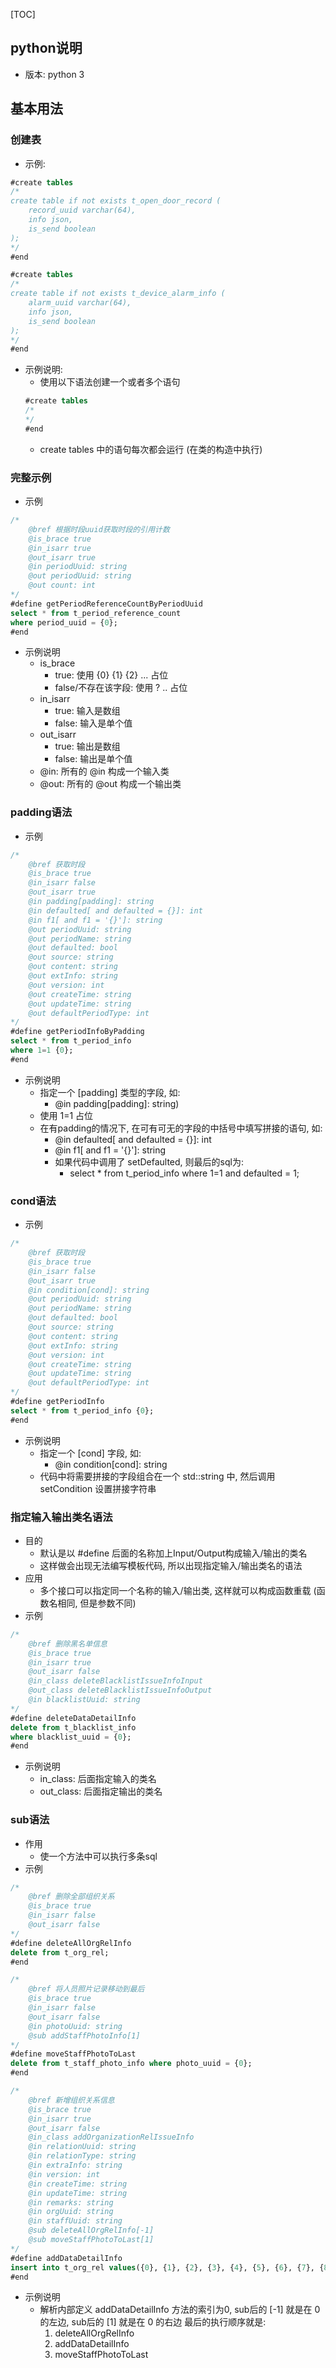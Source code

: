 [TOC]

## python说明
- 版本: python 3

## 基本用法
### 创建表
- 示例:
```sql
#create tables
/*
create table if not exists t_open_door_record (
    record_uuid varchar(64),
    info json,
    is_send boolean
);
*/
#end

#create tables
/*
create table if not exists t_device_alarm_info (
    alarm_uuid varchar(64),
    info json,
    is_send boolean
);
*/
#end
```
- 示例说明:
    - 使用以下语法创建一个或者多个语句
    ```sql
    #create tables
    /*
    */
    #end
    ```
    - create tables 中的语句每次都会运行 (在类的构造中执行)

### 完整示例
- 示例
```sql
/*
    @bref 根据时段uuid获取时段的引用计数
    @is_brace true
    @in_isarr true
    @out_isarr true
    @in periodUuid: string
    @out periodUuid: string
    @out count: int
*/
#define getPeriodReferenceCountByPeriodUuid
select * from t_period_reference_count
where period_uuid = {0};
#end
```
- 示例说明
    - is_brace
        - true: 使用 {0} {1} {2} ... 占位
        - false/不存在该字段: 使用 ? .. 占位
    - in_isarr
        - true: 输入是数组
        - false: 输入是单个值
    - out_isarr
        - true: 输出是数组
        - false: 输出是单个值
    - @in: 所有的 @in 构成一个输入类
    - @out: 所有的 @out 构成一个输出类

### padding语法
- 示例
```sql
/*
    @bref 获取时段
    @is_brace true
    @in_isarr false
    @out_isarr true
    @in padding[padding]: string
    @in defaulted[ and defaulted = {}]: int
    @in f1[ and f1 = '{}']: string
    @out periodUuid: string
    @out periodName: string
    @out defaulted: bool
    @out source: string
    @out content: string
    @out extInfo: string
    @out version: int
    @out createTime: string
    @out updateTime: string
    @out defaultPeriodType: int
*/
#define getPeriodInfoByPadding
select * from t_period_info
where 1=1 {0};
#end
```
- 示例说明
    - 指定一个 [padding] 类型的字段, 如:
        - @in padding[padding]: string)
    - 使用 1=1 占位
    - 在有padding的情况下, 在可有可无的字段的中括号中填写拼接的语句, 如:
        - @in defaulted[ and defaulted = {}]: int
        - @in f1[ and f1 = '{}']: string
        - 如果代码中调用了 setDefaulted, 则最后的sql为:
            - select * from t_period_info where 1=1  and defaulted = 1;

### cond语法
- 示例
```sql
/*
    @bref 获取时段
    @is_brace true
    @in_isarr false
    @out_isarr true
    @in condition[cond]: string
    @out periodUuid: string
    @out periodName: string
    @out defaulted: bool
    @out source: string
    @out content: string
    @out extInfo: string
    @out version: int
    @out createTime: string
    @out updateTime: string
    @out defaultPeriodType: int
*/
#define getPeriodInfo
select * from t_period_info {0};
#end
```
- 示例说明
    - 指定一个 [cond] 字段, 如:
        - @in condition[cond]: string
    - 代码中将需要拼接的字段组合在一个 std::string 中, 然后调用 setCondition 设置拼接字符串

### 指定输入输出类名语法
- 目的
    - 默认是以 #define 后面的名称加上Input/Output构成输入/输出的类名
    - 这样做会出现无法编写模板代码, 所以出现指定输入/输出类名的语法
- 应用
    - 多个接口可以指定同一个名称的输入/输出类, 这样就可以构成函数重载 (函数名相同, 但是参数不同)
- 示例
```sql
/*
    @bref 删除黑名单信息
    @is_brace true
    @in_isarr true
    @out_isarr false
    @in_class deleteBlacklistIssueInfoInput
    @out_class deleteBlacklistIssueInfoOutput
    @in blacklistUuid: string
*/
#define deleteDataDetailInfo
delete from t_blacklist_info
where blacklist_uuid = {0};
#end
```
- 示例说明
    - in_class: 后面指定输入的类名
    - out_class: 后面指定输出的类名

### sub语法
- 作用
    - 使一个方法中可以执行多条sql
- 示例
```sql
/*
    @bref 删除全部组织关系
    @is_brace true
    @in_isarr false
    @out_isarr false
*/
#define deleteAllOrgRelInfo
delete from t_org_rel;
#end

/*
    @bref 将人员照片记录移动到最后
    @is_brace true
    @in_isarr false
    @out_isarr false
    @in photoUuid: string
    @sub addStaffPhotoInfo[1]
*/
#define moveStaffPhotoToLast
delete from t_staff_photo_info where photo_uuid = {0};
#end

/*
    @bref 新增组织关系信息
    @is_brace true
    @in_isarr true
    @out_isarr false
    @in_class addOrganizationRelIssueInfo
    @in relationUuid: string
    @in relationType: string
    @in extraInfo: string
    @in version: int
    @in createTime: string
    @in updateTime: string
    @in remarks: string
    @in orgUuid: string
    @in staffUuid: string
    @sub deleteAllOrgRelInfo[-1]
    @sub moveStaffPhotoToLast[1]
*/
#define addDataDetailInfo
insert into t_org_rel values({0}, {1}, {2}, {3}, {4}, {5}, {6}, {7}, {8});
#end
```
- 示例说明
    - 解析内部定义 addDataDetailInfo 方法的索引为0, sub后的 [-1] 就是在 0 的左边, sub后的 [1] 就是在 0 的右边
      最后的执行顺序就是:
      1. deleteAllOrgRelInfo
      2. addDataDetailInfo
      3. moveStaffPhotoToLast
